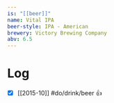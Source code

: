 ```yaml
---
is: "[[beer]]"
name: Vital IPA
beer-style: IPA - American
brewery: Victory Brewing Company
abv: 6.5
---
```

# Log
- [x] [[2015-10]] #do/drink/beer 👍
